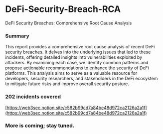 # DeFi-Security-Breach-RCA
DeFi Security Breaches: Comprehensive Root Cause Analysis

### Summary
This report provides a comprehensive root cause analysis of recent DeFi security breaches. It delves into the underlying issues that led to these incidents, offering detailed insights into vulnerabilities exploited by attackers. By examining each case, we identify common patterns and propose actionable recommendations to enhance the security of DeFi platforms. This analysis aims to serve as a valuable resource for developers, security researchers, and stakeholders in the DeFi ecosystem to mitigate future risks and improve overall security posture.

### 202 incidents covered
[https://web3sec.notion.site/c582b99cd7a84be48d972ca2126a2a1f](https://web3sec.notion.site/c582b99cd7a84be48d972ca2126a2a1f)

### More is coming; stay tuned.
